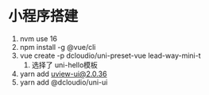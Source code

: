 # 小程序搭建

1. nvm use 16
2. npm install -g @vue/cli
3. vue create -p dcloudio/uni-preset-vue lead-way-mini-t
   1. 选择了 uni-hello模板
4. yarn add uview-ui@2.0.36
5. yarn add @dcloudio/uni-ui
